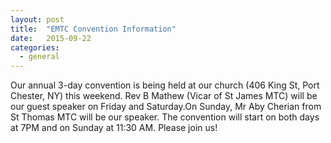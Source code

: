 ```yaml
---
layout: post
title:  "EMTC Convention Information"
date:   2015-09-22
categories: 
  - general
---
```


Our annual 3-day convention is being held at our church (406 King St, Port Chester, NY) this weekend.  Rev B Mathew (Vicar of St James MTC) will be our guest speaker on Friday and Saturday.On Sunday, Mr Aby Cherian from St Thomas MTC will be our speaker. The convention will start on both days at 7PM and on Sunday at 11:30 AM.  Please join us!